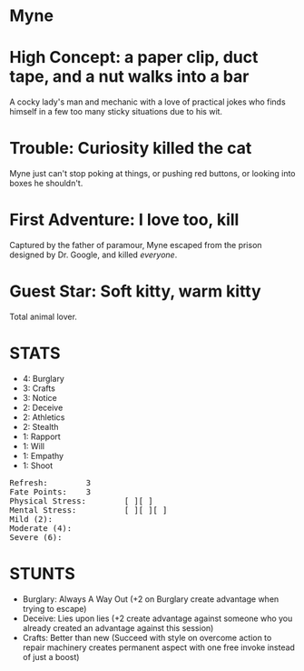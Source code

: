 # Myne

# High Concept: a paper clip, duct tape, and a nut walks into a bar

A cocky lady's man and mechanic with a love of practical jokes who finds himself in a few too many sticky situations due to his wit.

# Trouble: Curiosity killed the cat

Myne just can't stop poking at things, or pushing red buttons, or looking into boxes he shouldn't.

# First Adventure: I love too, kill

Captured by the father of paramour, Myne escaped from the prison designed by Dr. Google, and killed *everyone*.

# Guest Star: Soft kitty, warm kitty

Total animal lover.

# STATS

* 4: Burglary
* 3: Crafts
* 3: Notice
* 2: Deceive
* 2: Athletics
* 2: Stealth
* 1: Rapport
* 1: Will
* 1: Empathy
* 1: Shoot

<pre>
Refresh: 		3
Fate Points: 	3
Physical Stress: 		[ ][ ]
Mental Stress: 			[ ][ ][ ]
Mild (2): 
Moderate (4):
Severe (6):
</pre>

# STUNTS

* Burglary: Always A Way Out (+2 on Burglary create advantage when trying to escape)
* Deceive: Lies upon lies (+2 create advantage against someone who you already created an advantage against this session)
* Crafts: Better than new (Succeed with style on overcome action to repair machinery creates permanent aspect with one free invoke instead of just a boost)